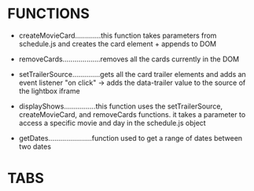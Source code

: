 # FUNCTIONS

-   createMovieCard.............this function takes parameters from schedule.js and creates the card element + appends to DOM

-   removeCards...................removes all the cards currently in the DOM

-   setTrailerSource..............gets all the card trailer elements and adds an event listener "on click" -> adds the data-trailer value to the source of the lightbox iframe

-   displayShows................this function uses the setTrailerSource, createMovieCard, and removeCards functions. it takes a parameter to access a specific movie and day in the schedule.js object

-   getDates......................function used to get a range of dates between two dates

# TABS
